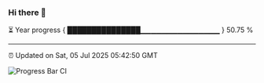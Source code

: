 ### Hi there 👋

⏳ Year progress { ███████████████▁▁▁▁▁▁▁▁▁▁▁▁▁▁▁ } 50.75 %

---

⏰ Updated on Sat, 05 Jul 2025 05:42:50 GMT

![Progress Bar CI](https://github.com/IshwaranRudhara/GIT-ACTION/workflows/Progress%20Bar%20CI/badge.svg)
